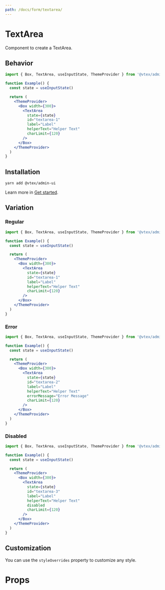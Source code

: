 ```yaml
---
path: /docs/form/textarea/
---
```


# TextArea

Component to create a TextArea.

## Behavior

```jsx static
import { Box, TextArea, useInputState, ThemeProvider } from '@vtex/admin-ui'

function Example() {
  const state = useInputState()

  return (
    <ThemeProvider>
      <Box width={300}>
        <TextArea
          state={state}
          id="textarea-1"
          label="Label"
          helperText="Helper Text"
          charLimit={120}
        />
      </Box>
    </ThemeProvider>
  )
}
```

## Installation

```static
yarn add @vtex/admin-ui
```

Learn more in [Get started](/docs/get-started/).

## Variation

### Regular

```jsx
import { Box, TextArea, useInputState, ThemeProvider } from '@vtex/admin-ui'

function Example() {
  const state = useInputState()

  return (
    <ThemeProvider>
      <Box width={300}>
        <TextArea
          state={state}
          id="textarea-1"
          label="Label"
          helperText="Helper Text"
          charLimit={120}
        />
      </Box>
    </ThemeProvider>
  )
}
```

### Error

```jsx
import { Box, TextArea, useInputState, ThemeProvider } from '@vtex/admin-ui'

function Example() {
  const state = useInputState()

  return (
    <ThemeProvider>
      <Box width={300}>
        <TextArea
          state={state}
          id="textarea-2"
          label="Label"
          helperText="Helper Text"
          errorMessage="Error Message"
          charLimit={120}
        />
      </Box>
    </ThemeProvider>
  )
}
```

### Disabled

```jsx
import { Box, TextArea, useInputState, ThemeProvider } from '@vtex/admin-ui'

function Example() {
  const state = useInputState()

  return (
    <ThemeProvider>
      <Box width={300}>
        <TextArea
          state={state}
          id="textarea-3"
          label="Label"
          helperText="Helper Text"
          disabled
          charLimit={120}
        />
      </Box>
    </ThemeProvider>
  )
}
```

## Customization

You can use the `styleOverrides` property to customize any style.

# Props

<proptypes heading="TextArea" component="TextArea" />
